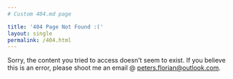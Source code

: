 ```yaml
---
# Custom 404.md page

title: '404 Page Not Found :('
layout: single
permalink: /404.html
---
```


Sorry, the content you tried to access doesn't seem to exist.
If you believe this is an error, please shoot me an email @ [peters.florian@outlook.com](mailto:peters.florian@outlook.com).